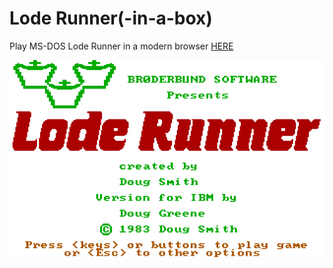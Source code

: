 # Lode Runner(-in-a-box)

Play MS-DOS Lode Runner in a modern browser [HERE](https://mad4j.github.io/loderunner-in-a-box/)

![cover](cover.png)


